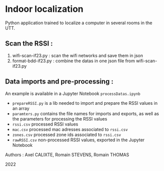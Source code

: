 # Indoor localization

Python application trained to localize a computer in several rooms in the UTT.

## Scan the RSSI :

1. wifi-scan-if23.py : scan the wifi networks and save them in json
2. format-bdd-if23.py : combine the datas in one json file from wifi-scan-if23.py

## Data imports and pre-processing :

An example is available in a Jupyter Notebook `processDatas.ipynb`

- `prepareRSSI.py` is a lib needed to import and prepare the RSSI values in an array
- `paramters.py` contains the file names for imports and exports, as well as the parameters for processing the RSSI values
- `rssi.csv` processed RSSI values
- `mac.csv` processed mac adresses associated to `rssi.csv`
- `zones.csv` processed zone ids associated to `rssi.csv`
- `rawRSSI.csv` non-processed RSSI values, exported in the Jupyter Notebook

Authors : Axel CALIXTE, Romain STEVENS, Romain THOMAS

2022